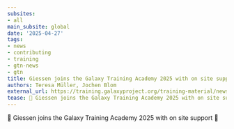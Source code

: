 ```yaml
---
subsites:
- all
main_subsite: global
date: '2025-04-27'
tags:
- news
- contributing
- training
- gtn-news
- gtn
title: Giessen joins the Galaxy Training Academy 2025 with on site support
authors: Teresa Müller, Jochen Blom
external_url: https://training.galaxyproject.org/training-material/news/2025/04/27/gta-giessen-localhub.html
tease: 🌠 Giessen joins the Galaxy Training Academy 2025 with on site support 🎉
---
```

🌠 Giessen joins the Galaxy Training Academy 2025 with on site support 🎉